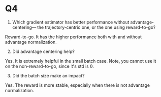 # Q4

1) Which gradient estimator has better performance without advantage-centering— the trajectory-centric one, or the one using reward-to-go?

Reward-to-go. It has the higher performance both with and without advantage normalization.

2) Did advantage centering help?

Yes. It is extremely helpful in the small batch case. Note, you cannot use it on the non-reward-to-go, since it's std is 0.

3) Did the batch size make an impact?

Yes. The reward is more stable, especially when there is not advantage normalization.
